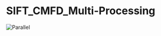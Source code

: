 # SIFT_CMFD_Multi-Processing

![Parallel](https://user-images.githubusercontent.com/10581853/80939979-ffb0e900-8de6-11ea-9974-ee6b1cc07fe7.PNG)
